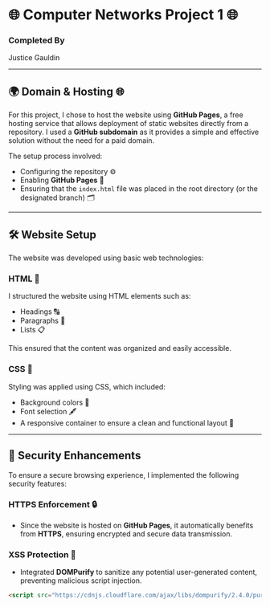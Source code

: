 # 🌐 **Computer Networks Project 1** 🌐

### **Completed By**  
Justice Gauldin  

---

## 🌍 **Domain & Hosting** 🌐  
For this project, I chose to host the website using **GitHub Pages**, a free hosting service that allows deployment of static websites directly from a repository. I used a **GitHub subdomain** as it provides a simple and effective solution without the need for a paid domain.  

The setup process involved:  
- Configuring the repository ⚙️  
- Enabling **GitHub Pages** 🔧  
- Ensuring that the `index.html` file was placed in the root directory (or the designated branch) 🗂️  

---

## 🛠️ **Website Setup**  
The website was developed using basic web technologies:  

### **HTML** 📝  
I structured the website using HTML elements such as:  
- Headings 🔠  
- Paragraphs 📜  
- Lists 📋  

This ensured that the content was organized and easily accessible.  

### **CSS** 🎨  
Styling was applied using CSS, which included:  
- Background colors 🎨  
- Font selection 🖋️  
- A responsive container to ensure a clean and functional layout 📱  

---

## 🔐 **Security Enhancements**  
To ensure a secure browsing experience, I implemented the following security features:  

### **HTTPS Enforcement** 🔒  
- Since the website is hosted on **GitHub Pages**, it automatically benefits from **HTTPS**, ensuring encrypted and secure data transmission.  

### **XSS Protection** 🚫  
- Integrated **DOMPurify** to sanitize any potential user-generated content, preventing malicious script injection.  
```html
<script src="https://cdnjs.cloudflare.com/ajax/libs/dompurify/2.4.0/purify.min.js"></script>
